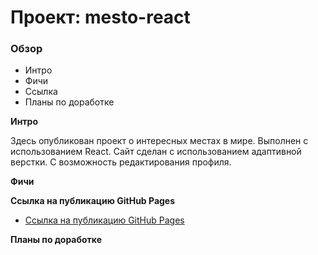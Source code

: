 # Проект: mesto-react

### Обзор
* Интро
* Фичи
* Ссылка
* Планы по доработке

**Интро**

Здесь опубликован проект о интересных местах в мире.
Выполнен с использованием React.
Сайт сделан с использованием адаптивной верстки.
С возможность редактирования профиля.

**Фичи**



**Ссылка на публикацию GitHub Pages**

* [Ссылка на публикацию GitHub Pages](#)

**Планы по доработке**

